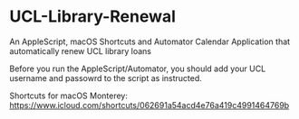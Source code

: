 # UCL-Library-Renewal
An AppleScript, macOS Shortcuts and Automator Calendar Application that automatically renew UCL library loans

Before you run the AppleScript/Automator, you should add your UCL username and passowrd to the script as instructed.

Shortcuts for macOS Monterey: https://www.icloud.com/shortcuts/062691a54acd4e76a419c4991464769b
